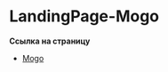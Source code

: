 # LandingPage-Mogo



**Ссылка на страницу**

- [Mogo](https://aleksey-dev-crt.github.io/LandingPage-Mogo/index.html)